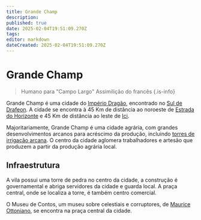 ```yaml
---
title: Grande Champ
description: 
published: true
date: 2025-02-04T19:51:09.270Z
tags: 
editor: markdown
dateCreated: 2025-02-04T19:51:09.270Z
---
```


# Grande Champ
> Humano para "Campo Largo"
> Assimilição do francês
{.is-info}


Grande Champ é uma cidade do [Império Dragão](/faccoes/nacoes/imperio-dragao), encontrado no [Sul de Drafeon](/lugares/plano-material/drafeon/sul-de-drafeon). A cidade se encontra à 45 Km de distância ao noroeste de [Estrada do Horizonte](/lugares/plano-material/drafeon/sul-de-drafeon/estrada-do-horizonte) e 45 Km de distância ao leste de [Ici](/lugares/plano-material/drafeon/sul-de-drafeon/ici).

Majoritariamente, Grande Champ é uma cidade agrária, com grandes desenvolvimentos arcanos para acréscimo da produção, incluindo [torres de irrigação arcana](/itens/estruturas/torre-de-irrigacao-arcana). O centro da cidade aglomera trabalhadores e artesão que produzem a partir da produção agrária local.

## Infraestrutura
A vila possui uma torre de pedra no centro da cidade, a construção é  governamental e abriga servidores da cidade e guarda local. A praça central, onde se localiza a torre, é também centro comercial.

O Museu de Contos, um museu sobre celestiais e corruptores, de [Maurice Ottoniano](/individuos/maurice-ottoniano), se encontra na praça central da cidade.